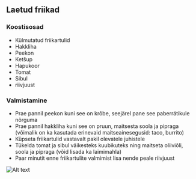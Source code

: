 ## Laetud friikad

### Koostisosad 
- Külmutatud friikartulid
- Hakkliha
- Peekon
- Ketšup
- Hapukoor
- Tomat
- Sibul
- riivjuust

### Valmistamine
- Prae pannil peekon kuni see on krõbe, seejärel pane see paberrätikule nõrguma
- Prae pannil hakkliha kuni see on pruun, maitsesta soola ja pipraga (võimalik on ka kasutada erinevaid maitseainesegusid: taco, burrito)
- Küpseta friikartulid vastavalt pakil olevatele juhistele
- Tükelda tomat ja sibul väikesteks kuubikuteks ning maitseta oliiviõli, soola ja pipraga (võid lisada ka laimimahla)
- Paar minutit enne friikartulite valmimist lisa nende peale riivjuust

![Alt text](../pildid/Laetudfriikad.jpg)